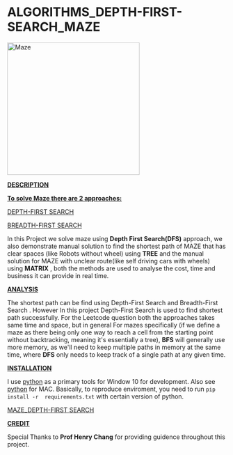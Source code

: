 # ALGORITHMS_DEPTH-FIRST-SEARCH_MAZE
<img width="304" alt="Maze" src="https://user-images.githubusercontent.com/109574120/180377033-f3ed310c-8e9b-4666-bb9e-087da9af7393.png">

<ins>**DESCRIPTION**</ins>

<ins>**To solve Maze there are 2 approaches:**</ins>

[DEPTH-FIRST SEARCH](https://youtu.be/W9F8fDQj7Ok)

[BREADTH-FIRST SEARCH](https://youtu.be/hettiSrJjM4)


In this Project we solve maze using **Depth First Search(DFS)** approach, we also demonstrate manual solution to find the shortest path of MAZE that has clear spaces (like Robots without wheel)  using **TREE** and the manual solution for MAZE with unclear route(like self driving cars with wheels) using **MATRIX** , both the methods are used to analyse the cost, time and business it can provide in real time.






<ins>**ANALYSIS**</ins>

The shortest path can be find using Depth-First Search and Breadth-First Search . However In this project  Depth-First Search is used to find shortest path successfully. For the Leetcode question both the approaches takes same time and space, but in general For mazes specifically (if we define a maze as there being only one way to reach a cell from the starting point without backtracking, meaning it's essentially a tree), **BFS** will generally use more memory, as we'll need to keep multiple paths in memory at the same time, where **DFS** only needs to keep track of a single path at any given time.





<ins>**INSTALLATION**</ins>

I use [python](https://realpython.com/installing-python/) as a primary tools for Window 10 for 
development. Also see [python](https://www.freecodecamp.org/news/python-version-on-mac-update/) for MAC.
Basically, to reproduce enviroment, you need to run `pip install -r 
requirements.txt` with certain version of python.


[MAZE_DEPTH-FIRST SEARCH](https://docs.google.com/presentation/d/1qfbWG4AkeXxGv2HY4-Xgng8I6K4pJeYjv_3et40Tb_c/edit#slide=id.g13d8509030d_0_31)




<ins>**CREDIT**</ins>

Special Thanks to **Prof Henry Chang** for providing guidence throughout this project.

